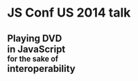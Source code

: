 # JS Conf US 2014 talk
## Playing **DVD**<br> in **JavaScript**<br> <span style="font-size: 80%;">for the sake of</span><br> **interoperability**
